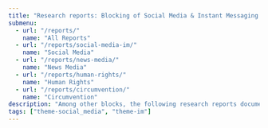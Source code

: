 ```yaml
---
title: "Research reports: Blocking of Social Media & Instant Messaging Apps"
submenu:
  - url: "/reports/"
    name: "All Reports"
  - url: "/reports/social-media-im/"
    name: "Social Media"
  - url: "/reports/news-media/"
    name: "News Media"
  - url: "/reports/human-rights/"
    name: "Human Rights"
  - url: "/reports/circumvention/"
    name: "Circumvention"
description: "Among other blocks, the following research reports document the blocking of social media websites and instant messaging apps based on OONI data."
tags: ["theme-social_media", "theme-im"]
---
```

